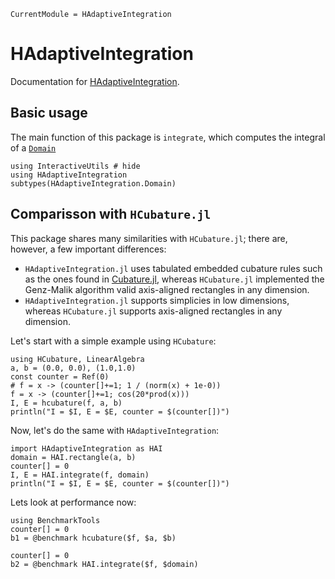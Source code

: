 ```@meta
CurrentModule = HAdaptiveIntegration
```

# HAdaptiveIntegration

Documentation for
[HAdaptiveIntegration](https://github.com/zmoitier/HAdaptiveIntegration.jl).

## Basic usage

The main function of this package is `integrate`, which computes the integral of a
[`Domain`](@ref)

```@example
using InteractiveUtils # hide
using HAdaptiveIntegration
subtypes(HAdaptiveIntegration.Domain)
```

## Comparisson with `HCubature.jl`

This package shares many similarities with `HCubature.jl`; there are, however, a few
important differences:

- `HAdaptiveIntegration.jl` uses tabulated embedded cubature rules such as the ones
  found in [Cubature.jl](https://www.google.com/?client=safari), whereas `HCubature.jl`
  implemented the Genz-Malik algorithm valid axis-aligned rectangles in any dimension.
- `HAdaptiveIntegration.jl` supports simplicies in low dimensions, whereas
  `HCubature.jl` supports axis-aligned rectangles in any dimension.

Let's start with a simple example using `HCubature`:

```@example hcubature
using HCubature, LinearAlgebra
a, b = (0.0, 0.0), (1.0,1.0)
const counter = Ref(0)
# f = x -> (counter[]+=1; 1 / (norm(x) + 1e-0))
f = x -> (counter[]+=1; cos(20*prod(x)))
I, E = hcubature(f, a, b)
println("I = $I, E = $E, counter = $(counter[])")
```

Now, let's do the same with `HAdaptiveIntegration`:

```@example hcubature
import HAdaptiveIntegration as HAI
domain = HAI.rectangle(a, b)
counter[] = 0
I, E = HAI.integrate(f, domain)
println("I = $I, E = $E, counter = $(counter[])")
```

Lets look at performance now:

```@example hcubature
using BenchmarkTools
counter[] = 0
b1 = @benchmark hcubature($f, $a, $b)
```

```@example hcubature
counter[] = 0
b2 = @benchmark HAI.integrate($f, $domain)
```

<!-- function Base.parse(T::Type{MultiFloat{Float64,N}}, str::String) where {N}
    return T(str)
end -->
